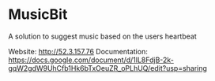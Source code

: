 # MusicBit
A solution to suggest music based on the users heartbeat

Website: http://52.3.157.76
Documentation: https://docs.google.com/document/d/1lL8FdjB-2k-gqW2gdW9UhCfb1Hk6bTxOeuZR_oPLhUQ/edit?usp=sharing